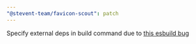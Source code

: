 ```yaml
---
"@stevent-team/favicon-scout": patch
---
```


Specify external deps in build command due to [this esbuild bug](https://github.com/evanw/esbuild/issues/1958)
